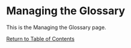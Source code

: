 # Managing the Glossary

This is the Managing the Glossary page.

[Return to Table of Contents](functionality-lecturers/manage-glossary)
